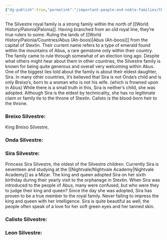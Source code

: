 ```yaml
---
{"dg-publish":true,"permalink":"/important-people-and-noble-families/the-silvestre-royal-family/"}
---
```



The Silvestre royal family is a strong family within the north of [[World History/Palonia\|Palonia]]. Having branched from an old royal line, they’re true rulers to some. Ruling the lands of [[World History/Palonia/Countries/Abus (Ah-boos)\|Abus (Ah-boos)]] from the capital of Stextin. Their current name refers to a type of emerald found within the mountains of Abus, a rare gemstone only within their country. The family came to rule through somewhat of an election long ago. Despite what others might hear about them in other countries, the Silvestre family is known for being quite generous and overall very welcoming within Abus. One of the biggest lies told about the family is about their eldest daughter, Sira. In many other countries, it’s believed that Sira is not Onda’s child and is only Breixo’s, born to a woman who is not his wife. (which is frowned upon in Abus) While there is a small truth in this, Sira is neither’s child, she was adopted. Although Sira is the eldest by technicality, she has no legitimate claim or family tie to the throne of Stextin. Calisto is the blood-born heir to the throne.


### Breixo Silvestre:

King Breixo Silvestre,

### Onda Silvestre:


### Sira Silvestre:

Princess Sira Silvestre, the oldest of the Silvestre children. Currently Sira is seventeen and studying at the [[Nightvale/Nightvale Academy\|Nightvale Academy]] as a Mizar. The king and queen adopted Sira on her sixth birthday during their yearly visit to the orphanage in Stextin. When Sira was introduced to the people of Abus, many were confused, but who were they to judge their king and queen? Since the day she was adopted, Sira has proven to be a true member to the royal family. Never failing to impress the king and queen with her intelligence. Sira is quite beautiful as well, the people often speak of a love for her soft green eyes and her tanned skin.

### Calisto Silvestre:


### Leon Silvestre:


